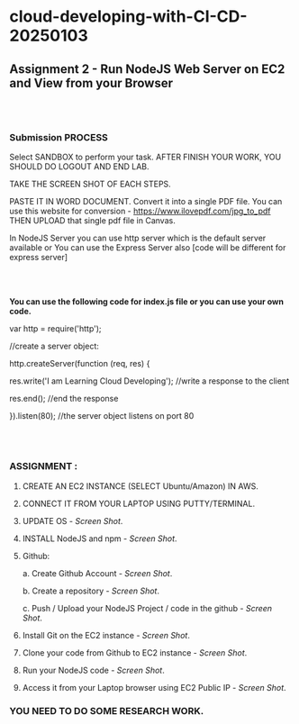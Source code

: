 # cloud-developing-with-CI-CD-20250103
## Assignment 2 - Run NodeJS Web Server on EC2 and View from your Browser
<br><br>
### Submission PROCESS

Select SANDBOX to perform your task. AFTER FINISH YOUR WORK, YOU SHOULD DO LOGOUT AND END LAB.

TAKE THE SCREEN SHOT OF EACH STEPS.

PASTE IT IN WORD DOCUMENT.
Convert it into a single PDF file. 
You can use this website for conversion - https://www.ilovepdf.com/jpg_to_pdf
THEN UPLOAD that single pdf file in Canvas.

In NodeJS Server you can use http server which is the default server available or You can use the Express Server also [code will be different for express server]


<br><br>

**You can use the following code for index.js file or you can use your own code.**

var http = require('http');

//create a server object:

http.createServer(function (req, res) {

  res.write('I am Learning Cloud Developing'); //write a response to the client
  
  res.end(); //end the response
  
}).listen(80); //the server object listens on port 80


<br><br>

### ASSIGNMENT :

1. CREATE AN EC2 INSTANCE (SELECT Ubuntu/Amazon) IN AWS.

2. CONNECT IT FROM YOUR LAPTOP USING PUTTY/TERMINAL.

3. UPDATE OS - *Screen Shot*.

4. INSTALL NodeJS and npm - *Screen Shot*.

5. Github:



    a. Create Github Account - *Screen Shot*.

    b. Create a repository - *Screen Shot*.

    c. Push / Upload your NodeJS Project / code in the github - *Screen Shot*.

6. Install Git on the EC2 instance - *Screen Shot*.

7. Clone your code from Github to EC2 instance - *Screen Shot*.

8. Run your NodeJS code - *Screen Shot*.

9. Access it from your Laptop browser using EC2 Public IP - *Screen Shot*.

### YOU NEED TO DO SOME RESEARCH WORK.
